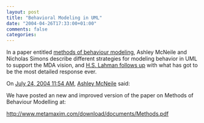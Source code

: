```yaml
---
layout: post
title: "Behavioral Modeling in UML"
date: "2004-04-26T17:33:00+01:00"
comments: false
categories: 
---
```


<p>In a paper entitled <a href="http://www.metamaxim.com/download/documents/Methods.pdf">methods of behaviour modeling</a>, Ashley McNeile and Nicholas Simons describe different strategies for modeling behavior in UML to support the MDA vision, and <a href="http://groups.yahoo.com/group/mda-discussion/message/261">H.S. Lahman follows up</a> with what has got to be the most detailed response ever.</p>

<section class="comments">

<div class="comment" id="comment-277">
On <a href="#comment-277" title="Permalink to this comment">July 24, 2004 11:54 AM</a>, <a href="http://www.metamaxim.com" title="http://www.metamaxim.com" rel="nofollow">Ashley McNeile</a>
said:
<p>We have posted an new and improved version of the paper on Methods of Behaviour Modelling at:</p>

<p><a href="http://www.metamaxim.com/download/documents/Methods.pdf" rel="nofollow" /><a href="http://www.metamaxim.com/download/documents/Methods.pdf" rel="nofollow">http://www.metamaxim.com/download/documents/Methods.pdf</a></p>


</section>

